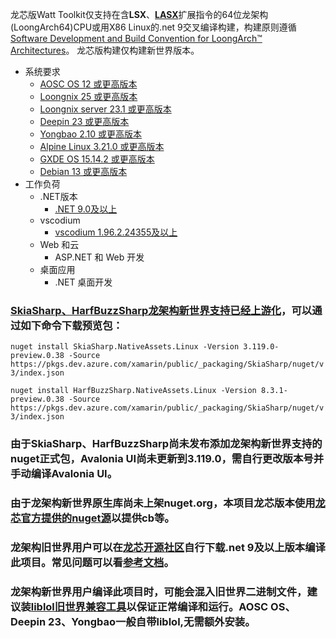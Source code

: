 龙芯版Watt Toolkit仅支持在含**LSX**、[**LASX**](https://github.com/loongson-community/dotnet-unofficial-build/issues/9)扩展指令的64位龙架构(LoongArch64)CPU或用X86 Linux的.net 9交叉编译构建，构建原则遵循[Software Development and Build Convention for LoongArch™ Architectures](https://github.com/loongson/la-softdev-convention)。
龙芯版构建仅构建新世界版本。
- 系统要求
	- [AOSC OS 12 或更高版本](https://aosc.io/download)
	- [Loongnix 25 或更高版本](https://pkg.loongnix.cn/loongnix/25/isos/)
	- [Loongnix server 23.1 或更高版本](http://pkg.loongnix.cn/loongnix-server/23.1/isos/)
	- [Deepin 23 或更高版本](https://www.deepin.org/zh/download/)
	- [Yongbao 2.10 或更高版本](https://mirrors.wsyu.edu.cn/fedora/linux/Yongbao/2.10/)
	- [Alpine Linux 3.21.0 或更高版本](https://alpinelinux.org/downloads/)
	- [GXDE OS 15.14.2 或更高版本](https://www.gxde.top/)
	- [Debian 13 或更高版本](https://www.debian.org/)
- 工作负荷
	- .NET版本
		- [.NET 9.0及以上](https://github.com/loongson-community/dotnet-unofficial-build)
	- vscodium
		- [vscodium 1.96.2.24355及以上](https://github.com/VSCodium/vscodium)
	- Web 和云
		- ASP.NET 和 Web 开发
	- 桌面应用
		- .NET 桌面开发

### [SkiaSharp、HarfBuzzSharp龙架构新世界支持已经上游化](https://github.com/mono/SkiaSharp/pull/3198)，可以通过如下命令下载预览包：
```nuget install SkiaSharp.NativeAssets.Linux -Version 3.119.0-preview.0.38 -Source https://pkgs.dev.azure.com/xamarin/public/_packaging/SkiaSharp/nuget/v3/index.json```

```nuget install HarfBuzzSharp.NativeAssets.Linux -Version 8.3.1-preview.0.38 -Source https://pkgs.dev.azure.com/xamarin/public/_packaging/SkiaSharp/nuget/v3/index.json```
### 由于SkiaSharp、HarfBuzzSharp尚未发布添加龙架构新世界支持的nuget正式包，Avalonia UI尚未更新到3.119.0，需自行更改版本号并手动编译Avalonia UI。
### 由于龙架构新世界原生库尚未上架nuget.org，本项目龙芯版本使用[龙芯官方提供的nuget源](https://nuget.loongnix.cn)以提供cb等。
### 龙架构旧世界用户可以在[龙芯开源社区](https://www.loongnix.cn/zh/api/dotnet/)自行下载.net 9及以上版本编译此项目。常见问题可以看[参考文档](https://docs.loongnix.cn/dotnet/support/list/01.%E5%B8%B8%E8%A7%81%E9%97%AE%E9%A2%98-FAQ.html#%E9%BE%99%E8%8A%AFnuget%E6%BA%90%E7%9A%84%E9%85%8D%E7%BD%AE%E6%96%B9%E6%B3%95)。
### 龙架构新世界用户编译此项目时，可能会混入旧世界二进制文件，建议装[liblol旧世界兼容工具](https://liblol.aosc.io)以保证正常编译和运行。AOSC OS、Deepin 23、Yongbao一般自带liblol,无需额外安装。
